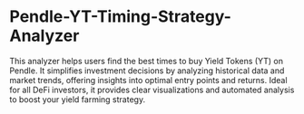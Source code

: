 # Pendle-YT-Timing-Strategy-Analyzer
This analyzer helps users find the best times to buy Yield Tokens (YT) on Pendle. It simplifies investment decisions by analyzing historical data and market trends, offering insights into optimal entry points and returns. Ideal for all DeFi investors, it provides clear visualizations and automated analysis to boost your yield farming strategy.
